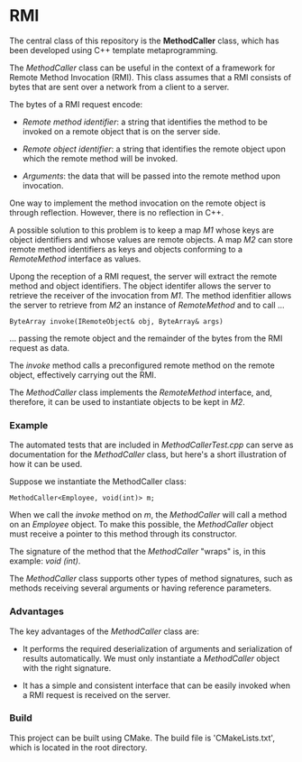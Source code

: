 # RMI

The central class of this repository is the **MethodCaller** class, which has been developed using C++ template metaprogramming.

The *MethodCaller* class can be useful in the context of a framework for Remote Method Invocation (RMI). This class assumes that a RMI consists of bytes that are sent over a network from a client to a server.

The bytes of a RMI request encode:
   
   * *Remote method identifier*: a string that identifies the method to be invoked on a remote object that is on the server side.
   
   * *Remote object identifier*: a string that identifies the remote object upon which the remote method will be invoked.
   
   * *Arguments*: the data that will be passed into the remote method upon invocation.

One way to implement the method invocation on the remote object is through reflection. However, there is no reflection in C++.

A possible solution to this problem is to keep a map *M1* whose keys are object identifiers and whose values are remote objects. A map *M2* can store remote method identifiers as keys and objects conforming to a *RemoteMethod* interface as values.

Upong the reception of a RMI request, the server will extract the remote method and object identifiers. The object identifer allows the server to retrieve the receiver of the invocation from *M1*. The method idenfitier allows the server to retrieve from *M2* an instance of *RemoteMethod* and to call ...

```
ByteArray invoke(IRemoteObject& obj, ByteArray& args)
```

... passing the remote object and the remainder of the bytes from the RMI request as data.

The *invoke* method calls a preconfigured remote method on the remote object, effectively carrying out the RMI.

The *MethodCaller* class implements the *RemoteMethod* interface, and, therefore, it can be used to instantiate objects to be kept in *M2*.

### Example

The automated tests that are included in *MethodCallerTest.cpp* can serve as documentation for the *MethodCaller* class, but here's a short illustration of how it can be used.

Suppose we instantiate the MethodCaller class:

```
MethodCaller<Employee, void(int)> m;
```

When we call the *invoke* method on *m*, the *MethodCaller* will call a method on an *Employee* object. To make this possible, the *MethodCaller* object must receive a pointer to this method through its constructor.

The signature of the method that the *MethodCaller* "wraps" is, in this example: *void (int)*.

The *MethodCaller* class supports other types of method signatures, such as methods receiving several arguments or having reference parameters.

### Advantages

The key advantages of the *MethodCaller* class are:

   * It performs the required deserialization of arguments and serialization of results automatically. We must only instantiate a *MethodCaller* object with the right signature.
   
   * It has a simple and consistent interface that can be easily invoked when a RMI request is received on the server.

### Build

This project can be built using CMake. The build file is 'CMakeLists.txt', which is located in the root directory.


